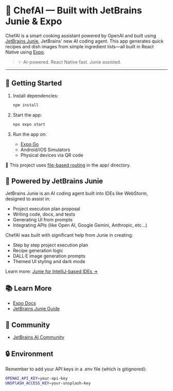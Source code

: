 # 🤖 ChefAI — Built with JetBrains Junie & Expo

ChefAI is a smart cooking assistant powered by OpenAI and built using [JetBrains Junie](https://www.jetbrains.com/guide/ai/article/junie/intellij-idea/), JetBrains' new AI coding agent. This app generates quick recipes and dish images from simple ingredient lists—all built in React Native using [Expo](https://expo.dev).

> ✨ AI-powered. React Native fast. Junie assisted.

---

## 🚀 Getting Started

1. Install dependencies:

   ```bash
   npm install

2. Start the app:
   ```bash
   npx expo start

3. Run the app on:
   - [Expo Go](https://expo.dev/go)
   - Android/iOS Simulators
   - Physical devices via QR code

🧪 This project uses [file-based routing](https://docs.expo.dev/router/introduction/) in the app/ directory.

## 🧠 Powered by JetBrains Junie

JetBrains Junie is an AI coding agent built into IDEs like WebStorm, designed to assist in:

   - Project execution plan proposal
   - Writing code, docs, and tests
   - Generating UI from prompts
   - Integrating APIs (like Open AI, Google Gemini, Anthropic, etc...)

ChefAI was built with significant help from Junie in creating:

   - Step by step project execution plan
   - Recipe generation logic
   - DALL·E image generation prompts
   - Themed UI styling and dark mode

Learn more: [Junie for IntelliJ-based IDEs →](https://www.jetbrains.com/guide/ai/article/junie/intellij-idea/)

## 📚 Learn More

   - [Expo Docs](https://docs.expo.dev/)
   - [JetBrains Junie Guide](https://www.jetbrains.com/guide/ai/)

## 🤝 Community

   - [JetBrains AI Community](https://www.jetbrains.com/ai/)


## 🔒 Environment

Remember to add your API keys in a .env file (which is gitignored):

   ```bash
   OPENAI_API_KEY=your-api-key
   UNSPlASH_ACCESS_KEY=your-unsplash-key


